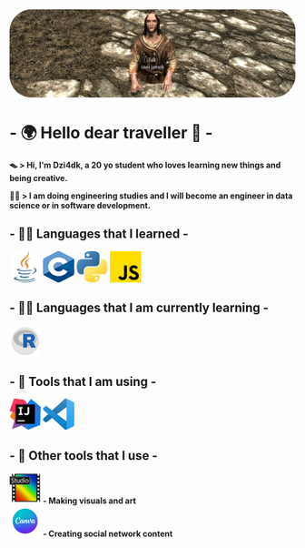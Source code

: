 <img src="pictures/banner.png">   

# - 🌍 Hello dear traveller 🌌 -

**🪤 > Hi, I'm Dzi4dk, a 20 yo student who loves learning new things and being creative.**

**👨‍🎓 > I am doing engineering studies and I will become an engineer in data science or in software development.**

## - 👨‍🍳 Languages that I learned - 

<img src="pictures/java.png" width="55" height="55">   
<img src="pictures/C_Logo.png" width="55" height="55">   
<img src="pictures/python.png" width="55" height="55">   
<img src="pictures/js.png" width="55" height="55">   

## - 🕵️‍♂️ Languages that I am currently learning -

<img src="pictures/rlogo.png" width="55" height="55"> 

## - 🔧 Tools that I am using -

<img src="pictures/intelliji_logo.png" width="55" height="55">   
<img src="pictures/vscode_logo.png" width="55" height="55"> 

## - 🎨 Other tools that I use -

<img src="pictures/pf_logo.png" width="55" height="55">     **- Making visuals and art**   
<img src="pictures/canva.png" width="55" height="55">     **- Creating social network content**


